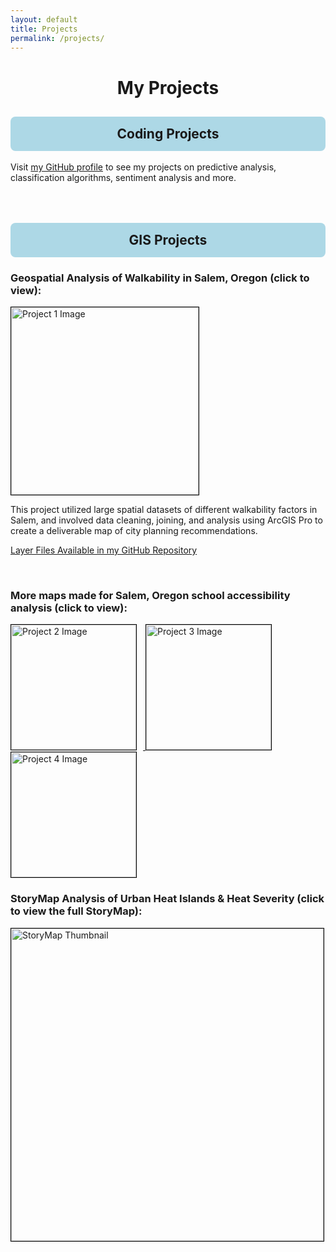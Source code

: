 ```yaml
---
layout: default
title: Projects
permalink: /projects/
---
```


# <div style="text-align: center;">My Projects</div>

## <div style="background-color: #add8e6; padding: 15px; border-radius: 8px; text-align: center;">Coding Projects</div>

Visit [my GitHub profile](https://github.com/siegelhannah) to see my projects on predictive analysis, classification algorithms, sentiment analysis and more.
<br><br><br>

## <div style="background-color: #add8e6; padding: 15px; border-radius: 8px; text-align: center;">GIS Projects</div>

### Geospatial Analysis of Walkability in Salem, Oregon (click to view):

<a href="{{ site.baseurl }}/assets/Salem_Final_Project.pdf">
    <img src="{{ site.baseurl }}/assets/FinalMapNeighborhoodIssues.jpg" alt="Project 1 Image" style="width: 300px; border: 1px solid black;">
</a><br>

This project utilized large spatial datasets of different walkability factors in Salem, and involved data cleaning, joining, and analysis using ArcGIS Pro to create a deliverable map of city planning recommendations.

[Layer Files Available in my GitHub Repository](https://github.com/siegelhannah/Salem-Walkability)

<br>

### More maps made for Salem, Oregon school accessibility analysis (click to view):

<a href="{{ site.baseurl }}/assets/Layout2.pdf">
    <img src="{{ site.baseurl }}/assets/Layout2_page-0001.jpg" alt="Project 2 Image" style="width: 200px; border: 1px solid black; display: inline-block; margin-right: 10px;">
</a>
<a href="{{ site.baseurl }}/assets/Layout1.pdf">
    <img src="{{ site.baseurl }}/assets/Layout1_page-0001.jpg" alt="Project 3 Image" style="width: 200px; border: 1px solid black; display: inline-block; margin-right: 10px;">
</a>
<a href="{{ site.baseurl }}/assets/Layout3.pdf">
    <img src="{{ site.baseurl }}/assets/Layout3.jpg" alt="Project 4 Image" style="width: 200px; border: 1px solid black; display: inline-block; margin-right: 10px;">
</a>

<br>

### StoryMap Analysis of Urban Heat Islands & Heat Severity (click to view the full StoryMap):

<a href="https://storymaps.arcgis.com/stories/3404180deb1c4478bef3eb87f87327ff" target="_blank">
    <img src="{{ site.baseurl }}/assets/storymapScreenshot.jpg" alt="StoryMap Thumbnail" style="width: 500px; border: 1px solid black;">
</a>

<br>
